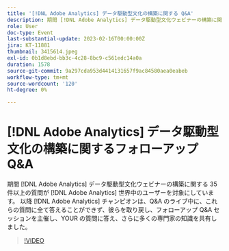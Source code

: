 ```yaml
---
title: '[!DNL Adobe Analytics] データ駆動型文化の構築に関する Q&A'
description: 期間 [!DNL Adobe Analytics] データ駆動型文化ウェビナーの構築に関する 35 件以上の質問が [!DNL Adobe Analytics] 世界中のユーザーを対象にしています。 以降 [!DNL Adobe Analytics] チャンピオンは、Q&A のライブ中に、これらの質問に全て答えることができず、彼らを取り戻し、フォローアップ Q&A セッションを主催し、YOUR の質問に答え、さらに多くの専門家の知識を共有しました。
role: User
doc-type: Event
last-substantial-update: 2023-02-16T00:00:00Z
jira: KT-11881
thumbnail: 3415614.jpeg
exl-id: 0b1d8ebd-bb3c-4c28-8bc9-c561edc14a0a
duration: 1578
source-git-commit: 9a297cda953d4414131657f9ac84580aea0eabeb
workflow-type: tm+mt
source-wordcount: '120'
ht-degree: 0%

---
```


# [!DNL Adobe Analytics] データ駆動型文化の構築に関するフォローアップ Q&amp;A

期間 [!DNL Adobe Analytics] データ駆動型文化ウェビナーの構築に関する 35 件以上の質問が [!DNL Adobe Analytics] 世界中のユーザーを対象にしています。 以降 [!DNL Adobe Analytics] チャンピオンは、Q&amp;A のライブ中に、これらの質問に全て答えることができず、彼らを取り戻し、フォローアップ Q&amp;A セッションを主催し、YOUR の質問に答え、さらに多くの専門家の知識を共有しました。

>[!VIDEO](https://video.tv.adobe.com/v/3415614/?quality=12&learn=on)
